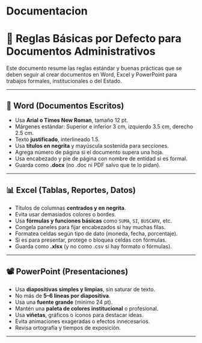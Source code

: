 # Documentacion
# 📁 Reglas Básicas por Defecto para Documentos Administrativos

Este documento resume las reglas estándar y buenas prácticas que se deben seguir al crear documentos en Word, Excel y PowerPoint para trabajos formales, institucionales o del Estado.

---

## 📝 Word (Documentos Escritos)

- Usa **Arial o Times New Roman**, tamaño 12 pt.
- Márgenes estándar: Superior e inferior 3 cm, izquierdo 3.5 cm, derecho 2.5 cm.
- Texto **justificado**, interlineado 1.5.
- Usa **títulos en negrita** y mayúscula sostenida para secciones.
- Agrega número de página si el documento supera una hoja.
- Usa encabezado y pie de página con nombre de entidad si es formal.
- Guarda como **.docx** (no .doc ni PDF salvo que te lo pidan).

---

## 📊 Excel (Tablas, Reportes, Datos)

- Títulos de columnas **centrados y en negrita**.
- Evita usar demasiados colores o bordes.
- Usa **fórmulas y funciones básicas** como `SUMA`, `SI`, `BUSCARV`, etc.
- Congela paneles para fijar encabezados si hay muchas filas.
- Formatea celdas según tipo de dato (moneda, fecha, porcentaje).
- Si es para presentar, protege o bloquea celdas con fórmulas.
- Guarda como **.xlsx** (y no como .csv si hay formato o fórmulas).

---

## 📽️ PowerPoint (Presentaciones)

- Usa **diapositivas simples y limpias**, sin saturar de texto.
- No más de **5–6 líneas por diapositiva**.
- Usa una **fuente grande** (mínimo 24 pt).
- Mantén una **paleta de colores institucional** o profesional.
- Usa **viñetas**, gráficos o íconos para destacar ideas.
- Evita animaciones exageradas o efectos innecesarios.
- Revisa ortografía y tiempos de exposición.

---




